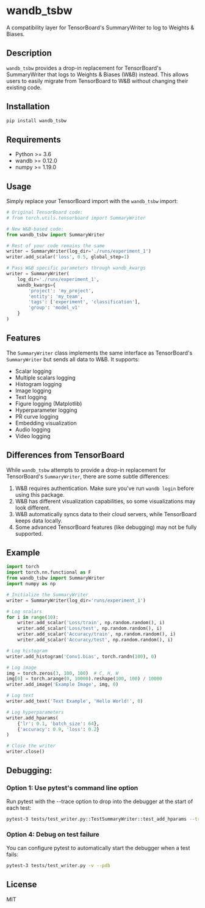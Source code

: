 # wandb_tsbw

A compatibility layer for TensorBoard's SummaryWriter to log to Weights & Biases.

## Description

`wandb_tsbw` provides a drop-in replacement for TensorBoard's SummaryWriter that logs to Weights & Biases (W&B) instead. This allows users to easily migrate from TensorBoard to W&B without changing their existing code.

## Installation

```bash
pip install wandb_tsbw
```

## Requirements

- Python >= 3.6
- wandb >= 0.12.0
- numpy >= 1.19.0

## Usage

Simply replace your TensorBoard import with the `wandb_tsbw` import:

```python
# Original TensorBoard code:
# from torch.utils.tensorboard import SummaryWriter

# New W&B-based code:
from wandb_tsbw import SummaryWriter

# Rest of your code remains the same
writer = SummaryWriter(log_dir='./runs/experiment_1')
writer.add_scalar('loss', 0.5, global_step=1)

# Pass W&B specific parameters through wandb_kwargs
writer = SummaryWriter(
    log_dir='./runs/experiment_1',
    wandb_kwargs={
        'project': 'my_project',
        'entity': 'my_team',
        'tags': ['experiment', 'classification'],
        'group': 'model_v1'
    }
)
```

## Features

The `SummaryWriter` class implements the same interface as TensorBoard's `SummaryWriter` but sends all data to W&B. It supports:

- Scalar logging
- Multiple scalars logging
- Histogram logging
- Image logging
- Text logging
- Figure logging (Matplotlib)
- Hyperparameter logging
- PR curve logging
- Embedding visualization
- Audio logging
- Video logging

## Differences from TensorBoard

While `wandb_tsbw` attempts to provide a drop-in replacement for TensorBoard's `SummaryWriter`, there are some subtle differences:

1. W&B requires authentication. Make sure you've run `wandb login` before using this package.
2. W&B has different visualization capabilities, so some visualizations may look different.
3. W&B automatically syncs data to their cloud servers, while TensorBoard keeps data locally.
4. Some advanced TensorBoard features (like debugging) may not be fully supported.

## Example

```python
import torch
import torch.nn.functional as F
from wandb_tsbw import SummaryWriter
import numpy as np

# Initialize the SummaryWriter
writer = SummaryWriter(log_dir='runs/experiment_1')

# Log scalars
for i in range(10):
    writer.add_scalar('Loss/train', np.random.random(), i)
    writer.add_scalar('Loss/test', np.random.random(), i)
    writer.add_scalar('Accuracy/train', np.random.random(), i)
    writer.add_scalar('Accuracy/test', np.random.random(), i)

# Log histogram
writer.add_histogram('Conv1.bias', torch.randn(100), 0)

# Log image
img = torch.zeros(3, 100, 100)  # C, H, W
img[0] = torch.arange(0, 10000).reshape(100, 100) / 10000
writer.add_image('Example Image', img, 0)

# Log text
writer.add_text('Text Example', 'Hello World!', 0)

# Log hyperparameters
writer.add_hparams(
    {'lr': 0.1, 'batch_size': 64},
    {'accuracy': 0.9, 'loss': 0.2}
)

# Close the writer
writer.close()
```

## Debugging:

### Option 1: Use pytest's command line option
Run pytest with the --trace option to drop into the debugger at the start of each test:
```bash
pytest-3 tests/test_writer.py::TestSummaryWriter::test_add_hparams --trace
```

### Option 4: Debug on test failure
You can configure pytest to automatically start the debugger when a test fails:
```bash
pytest-3 tests/test_writer.py -v --pdb
```

## License

MIT
